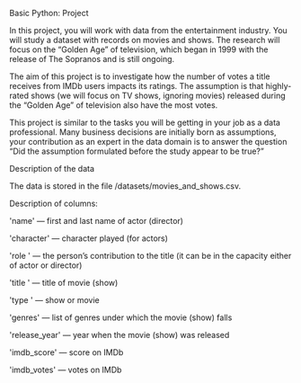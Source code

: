 Basic Python: Project 

In this project, you will work with data from the entertainment industry. You will study a dataset with records on movies and shows. The research will focus on the “Golden Age” of television, which began in 1999 with the release of The Sopranos and is still ongoing. 

The aim of this project is to investigate how the number of votes a title receives from IMDb users impacts its ratings. The assumption is that highly-rated shows (we will focus on TV shows, ignoring movies) released during the “Golden Age” of television also have the most votes. 

This project is similar to the tasks you will be getting in your job as a data professional. Many business decisions are initially born as assumptions, your contribution as an expert in the data domain is to answer the question “Did the assumption formulated before the study appear to be true?” 

Description of the data 

The data is stored in the file /datasets/movies_and_shows.csv.  

Description of columns: 

'name' — first and last name of actor (director) 

'character' — character played (for actors) 

'role ' — the person’s contribution to the title (it can be in the capacity either of actor or director) 

'title ' — title of movie (show) 

'type ' — show or movie 

'genres' — list of genres under which the movie (show) falls 

'release_year' — year when the movie (show) was released 

'imdb_score' — score on IMDb 

'imdb_votes' — votes on IMDb 
